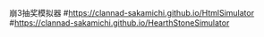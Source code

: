 崩3抽奖模拟器
#https://clannad-sakamichi.github.io/HtmlSimulator
#https://clannad-sakamichi.github.io/HearthStoneSimulator
